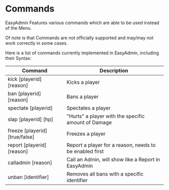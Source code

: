 # Commands

EasyAdmin Features various commands which are able to be used instead of the Menu.


Of note is that Commands are not officially supported and may/may not work correctly in some cases.

Here is a list of commands currently implemented in EasyAdmin, including their Syntax:


|         Command          |                                                  Description                                                   |
|-----------------------------|----------------------------------------------------------------------------------------------------------------|
| kick [playerid] [reason]       | Kicks a player                                                                                           |
| ban [playerid] [reason]        | Bans a player                                                                                            |
| spectate [playerid]            | Spectates a player                                                                                       |
| slap [playerid] [hp]           | "Hurts" a player with the specific amount of Damage                                                      |
| freeze [playerid] [true/false] | Freezes a player                                                                                         |
| report [playerid] [reason]     | Report a player for a reason, needs to be enabled first                                                  |
| calladmin [reason]             | Call an Admin, will show like a Report in EasyAdmin                                                      |
| unban [identifier]             | Removes all bans with a specific identifier                                                              |

